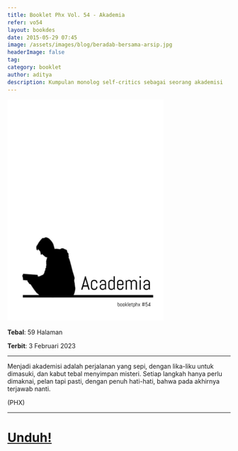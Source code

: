 ```yaml
---
title: Booklet Phx Vol. 54 - Akademia
refer: vo54
layout: bookdes
date: 2015-05-29 07:45
image: /assets/images/blog/beradab-bersama-arsip.jpg
headerImage: false
tag:
category: booklet
author: aditya
description: Kumpulan monolog self-critics sebagai seorang akademisi
---
```


<img class="image" src="/assets/images/cover/booklet54.jpg" alt="__" height="500px">

__Tebal__: 59 Halaman

__Terbit__: 3 Februari 2023

***

Menjadi akademisi adalah perjalanan yang sepi, dengan lika-liku untuk dimasuki, dan kabut tebal menyimpan misteri. Setiap langkah hanya perlu dimaknai, pelan tapi pasti, dengan penuh hati-hati, bahwa pada akhirnya terjawab nanti.

(PHX)

***

# [Unduh!][akses]

[akses]: http://phoenixfin.github.io/assets/pdf/bookletphx/booklet54.pdf
